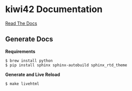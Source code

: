 # kiwi42 Documentation

[Read The Docs](http://kiwi42.readthedocs.io/en/latest/)

## Generate Docs

__Requirements__

    $ brew install python
    $ pip install sphinx sphinx-autobuild sphinx_rtd_theme
    
__Generate and Live Reload__    
    
    $ make livehtml
